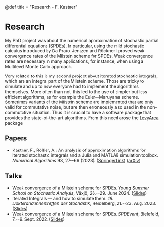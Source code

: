 @def title = "Research - F. Kastner"

# Research

My PhD project was about the numerical approximation of stochastic partial differential equations (SPDEs).
In particular, using the mild stochastic calculus introduced by Da Prato, Jentzen and Röckner
I proved weak convergence rates of the Milstein scheme for SPDEs.
Weak convergence rates are necessary in many applications, for instance, when using a Multilevel Monte Carlo approach.

Very related to this is my second project about iterated stochastic integrals, which are an integral part of the Milstein scheme. 
Those are tricky to simulate and up to now everyone had to implement the algorithms themselves.
More often than not, this led to the use of simpler but less efficient algorithms, as for example the  Euler--Maruyama scheme.
Sometimes variants of the Milstein scheme are implemented that are only valid for commutative noise, 
but are then erroneously also used in the non-commutative situation.
Thus it is crucial to have a software package that provides the state-of-the-art algorithms.
From this need arose the [LevyArea](/software#levy_area_simulation) package.


## Papers

- Kastner, F., Rößler, A.: An analysis of approximation algorithms for iterated stochastic integrals and a Julia and MATLAB simulation toolbox. *Numerical Algorithms* 93, 27--66 (2023). ([SpringerLink](https://doi.org/10.1007/s11075-022-01401-z)) ([arXiv](https://arxiv.org/abs/2201.08424))

## Talks

- Weak convergence of a Milstein scheme for SPDEs. *Young Summer School on Stochastic Analysis*, Växjö, 26.--29. June 2024. ([Slides](/assets/files/Kastner__Weak_convergence_of_a_Milstein_scheme_for_SPDEs_Slides_YSSSA2024.pdf))
- Iterated Integrals &mdash; and how to simulate them. *18. Doktorand:innentreffen der Stochastik*, Heidelberg, 21.--23. Aug. 2023. ([Slides](/assets/files/Kastner__Iterated_Integrals_and_how_to_simulate_them_Slides_Doktorandinnentreffen2023.pdf))
- Weak convergence of a Milstein scheme for SPDEs. *SPDEvent*, Bielefeld, 7.--9. Sept. 2022. ([Slides](/assets/files/Kastner__Weak_convergence_of_a_Milstein_scheme_for_SPDEs_Slides_SPDEvent2022.pdf))
